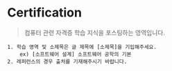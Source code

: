 # Certification
> 컴퓨터 관련 자격증 학습 지식을 포스팅하는 영역입니다.

```
1. 학습 영역 및 소제목은 글 제목에 [소제목]을 기입해주세요.
    ex) [소프트웨어 설계] 소프트웨어 공학의 기본
2. 레퍼런스의 경우 출처를 기재해주시기 바랍니다.
```